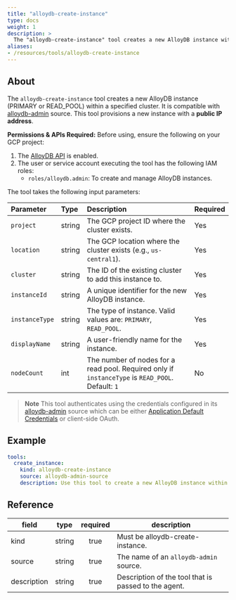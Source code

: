 ```yaml
---
title: "alloydb-create-instance"
type: docs
weight: 1
description: >
  The "alloydb-create-instance" tool creates a new AlloyDB instance within a specified cluster.
aliases:
- /resources/tools/alloydb-create-instance
---
```


## About

The `alloydb-create-instance` tool creates a new AlloyDB instance (PRIMARY or READ_POOL) within a specified cluster. It is compatible with [alloydb-admin](../../sources/alloydb-admin.md) source.
This tool provisions a new instance with a **public IP address**.

  **Permissions & APIs Required:**
  Before using, ensure the following on your GCP project:
  1. The [AlloyDB API](https://console.cloud.google.com/apis/library/alloydb.googleapis.com) is enabled.
  2. The user or service account executing the tool has the following IAM roles:
     - `roles/alloydb.admin`: To create and manage AlloyDB instances.

The tool takes the following input parameters:

| Parameter | Type | Description | Required |
| :--- | :--- | :--- | :--- |
| `project` | string | The GCP project ID where the cluster exists. | Yes |
| `location` | string | The GCP location where the cluster exists (e.g., `us-central1`). | Yes |
| `cluster` | string | The ID of the existing cluster to add this instance to. | Yes |
| `instanceId` | string | A unique identifier for the new AlloyDB instance. | Yes |
| `instanceType`| string | The type of instance. Valid values are: `PRIMARY`, `READ_POOL`. | Yes |
| `displayName` | string | A user-friendly name for the instance. | Yes |
| `nodeCount` | int | The number of nodes for a read pool. Required only if `instanceType` is `READ_POOL`. Default: `1`| No |
> **Note**
> This tool authenticates using the credentials configured in its [alloydb-admin](../../sources/alloydb-admin.md) source which can be either [Application Default Credentials](https://cloud.google.com/docs/authentication/application-default-credentials) or client-side OAuth.
## Example

```yaml
tools:
  create_instance:
    kind: alloydb-create-instance
    source: alloydb-admin-source
    description: Use this tool to create a new AlloyDB instance within a specified cluster.
```
## Reference
| **field**   |                  **type**                  | **required** | **description**                                                                                  |
|-------------|:------------------------------------------:|:------------:|--------------------------------------------------------------------------------------------------|
| kind        |                   string                   |     true     | Must be alloydb-create-instance.                                                                  |                                               |
| source      |                   string                   | true         | The name of an `alloydb-admin` source.                                                                       |
| description |                   string                   |     true     | Description of the tool that is passed to the agent.                                             |